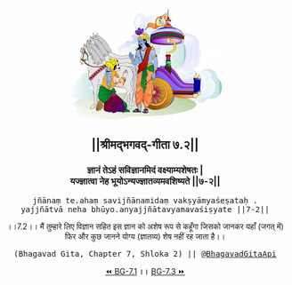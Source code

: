 <center><img src="../../asset/BG.png" alt="#API #bhagavadgitaapi #slok #nodejs #js #api #gitaapi #krishna #hinduism #vedic #ISKCON #shreemadbhagavadgita #technology"/>
<h2>||श्रीमद्‍भगवद्‍-गीता ७.२||</h2>
<h3>ज्ञानं तेऽहं सविज्ञानमिदं वक्ष्याम्यशेषतः |<br/>यज्ज्ञात्वा नेह भूयोऽन्यज्ज्ञातव्यमवशिष्यते ||७-२||</h3>
<pre>jñānaṃ te.ahaṃ savijñānamidaṃ vakṣyāmyaśeṣataḥ .<br/>yajjñātvā neha bhūyo.anyajjñātavyamavaśiṣyate ||7-2||</pre>
<p>।।7.2।। मैं तुम्हारे लिए विज्ञान सहित इस ज्ञान को अशेष रूप से कहूँगा जिसको जानकर यहाँ (जगत् में) फिर और कुछ जानने योग्य (ज्ञातव्य) शेष नहीं रह जाता है।।</p>
<pre>(Bhagavad Gita, Chapter 7, Shloka 2) || <a href="https://twitter.com/bhagavadgitaapi">@BhagavadGitaApi</a></pre><a href="../../7/1">⏪  BG-7.1</a><b>        ।।        </b><a href="../../7/3">BG-7.3  ⏩</a></center></center>